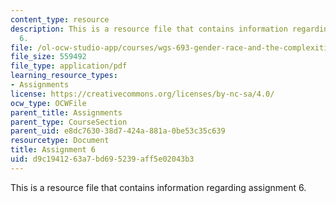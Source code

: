 ```yaml
---
content_type: resource
description: This is a resource file that contains information regarding assignment
  6.
file: /ol-ocw-studio-app/courses/wgs-693-gender-race-and-the-complexities-of-science-and-technology-a-problem-based-learning-experiment-spring-2009/d9c1941263a7bd695239aff5e02043b3_MITWGS_693S09_assn06.pdf
file_size: 559492
file_type: application/pdf
learning_resource_types:
- Assignments
license: https://creativecommons.org/licenses/by-nc-sa/4.0/
ocw_type: OCWFile
parent_title: Assignments
parent_type: CourseSection
parent_uid: e8dc7630-38d7-424a-881a-0be53c35c639
resourcetype: Document
title: Assignment 6
uid: d9c19412-63a7-bd69-5239-aff5e02043b3
---
```

This is a resource file that contains information regarding assignment 6.